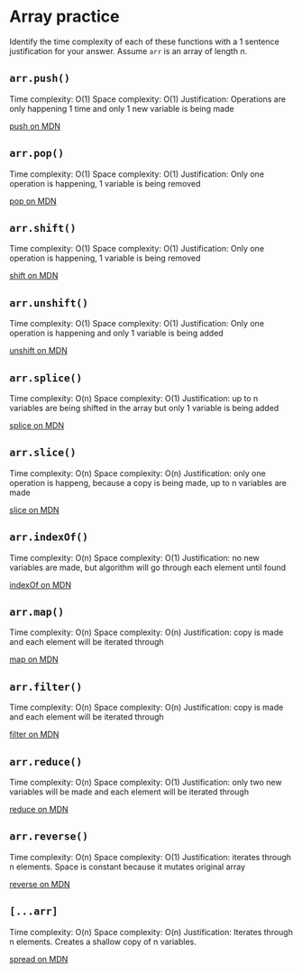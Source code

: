 # Array practice

Identify the time complexity of each of these functions with a 1 sentence
justification for your answer. Assume `arr` is an array of length _n_.

## `arr.push()`

Time complexity: O(1)
Space complexity: O(1)
Justification: Operations are only happening 1 time and only 1 new variable is being made

[push on MDN][push]


## `arr.pop()`

Time complexity: O(1)
Space complexity: O(1)
Justification: Only one operation is happening, 1 variable is being removed

[pop on MDN][pop]

## `arr.shift()`

Time complexity: O(1)
Space complexity: O(1)
Justification: Only one operation is happening, 1 variable is being removed

[shift on MDN][shift]

## `arr.unshift()`

Time complexity: O(1)
Space complexity: O(1)
Justification: Only one operation is happening and only 1 variable is being added

[unshift on MDN][unshift]

## `arr.splice()`

Time complexity: O(n)
Space complexity: O(1)
Justification: up to n variables are being shifted in the array but only 1 variable is being added

[splice on MDN][splice]

## `arr.slice()`

Time complexity: O(n)
Space complexity: O(n)
Justification: only one operation is happeng, because a copy is being made, up to n variables are made

[slice on MDN][slice]

## `arr.indexOf()`

Time complexity: O(n)
Space complexity: O(1)
Justification: no new variables are made, but algorithm will go through each element until found

[indexOf on MDN][indexOf]

## `arr.map()`

Time complexity: O(n)
Space complexity: O(n)
Justification: copy is made and each element will be iterated through

[map on MDN][map]

## `arr.filter()`

Time complexity: O(n)
Space complexity: O(n)
Justification: copy is made and each element will be iterated through

[filter on MDN][filter]

## `arr.reduce()`

Time complexity: O(n)
Space complexity: O(1)
Justification: only two new variables will be made and each element will be iterated through

[reduce on MDN][reduce]

## `arr.reverse()`

Time complexity: O(n)
Space complexity: O(1)
Justification: iterates through n elements. Space is constant because it mutates original array

[reverse on MDN][reverse]

## `[...arr]`

Time complexity: O(n)
Space complexity: O(n)
Justification: Iterates through n elements. Creates a shallow copy of n variables.

[spread on MDN][spread]

[push]:https://developer.mozilla.org/en-US/docs/Web/JavaScript/Reference/Global_Objects/Array/push
[pop]:https://developer.mozilla.org/en-US/docs/Web/JavaScript/Reference/Global_Objects/Array/pop
[shift]:https://developer.mozilla.org/en-US/docs/Web/JavaScript/Reference/Global_Objects/Array/shift
[unshift]:https://developer.mozilla.org/en-US/docs/Web/JavaScript/Reference/Global_Objects/Array/unshift
[splice]:https://developer.mozilla.org/en-US/docs/Web/JavaScript/Reference/Global_Objects/Array/splice
[slice]:https://developer.mozilla.org/en-US/docs/Web/JavaScript/Reference/Global_Objects/Array/slice
[indexOf]:https://developer.mozilla.org/en-US/docs/Web/JavaScript/Reference/Global_Objects/Array/indexOf
[map]:https://developer.mozilla.org/en-US/docs/Web/JavaScript/Reference/Global_Objects/Array/map
[filter]:https://developer.mozilla.org/en-US/docs/Web/JavaScript/Reference/Global_Objects/Array/filter
[reduce]:https://developer.mozilla.org/en-US/docs/Web/JavaScript/Reference/Global_Objects/Array/reduce
[reverse]:https://developer.mozilla.org/en-US/docs/Web/JavaScript/Reference/Global_Objects/Array/reverse
[spread]:https://developer.mozilla.org/en-US/docs/Web/JavaScript/Reference/Operators/Spread_syntax